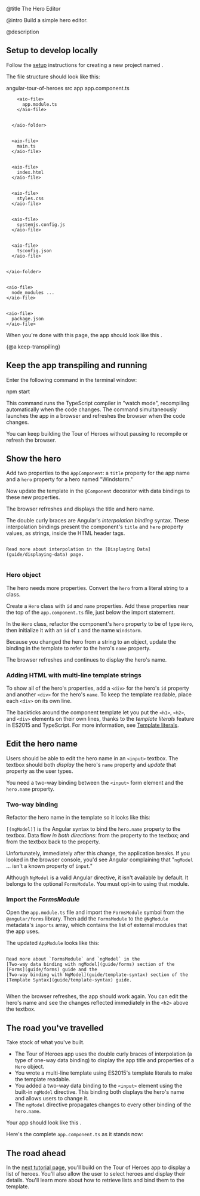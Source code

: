@title
The Hero Editor

@intro
Build a simple hero editor.

@description
## Setup to develop locally
Follow the [setup](guide/setup) instructions for creating a new project
named <ngio-ex path="angular-tour-of-heroes"></ngio-ex>.

The file structure should look like this:

<aio-filetree>

  <aio-folder>
    angular-tour-of-heroes
    <aio-folder>
      src
      <aio-folder>
        app
        <aio-file>
          app.component.ts
        </aio-file>


        <aio-file>
          app.module.ts
        </aio-file>


      </aio-folder>


      <aio-file>
        main.ts
      </aio-file>


      <aio-file>
        index.html
      </aio-file>


      <aio-file>
        styles.css
      </aio-file>


      <aio-file>
        systemjs.config.js
      </aio-file>


      <aio-file>
        tsconfig.json
      </aio-file>


    </aio-folder>


    <aio-file>
      node_modules ...
    </aio-file>


    <aio-file>
      package.json
    </aio-file>


  </aio-folder>


</aio-filetree>

When you're done with this page, the app should look like this <live-example></live-example>.


{@a keep-transpiling}
## Keep the app transpiling and running
Enter the following command in the terminal window:

<code-example language="sh" class="code-shell">
  npm start  
    
</code-example>

This command runs the TypeScript compiler in "watch mode", recompiling automatically when the code changes.
The command simultaneously launches the app in a browser and refreshes the browser when the code changes.

You can keep building the Tour of Heroes without pausing to recompile or refresh the browser.

## Show the hero
Add two properties to the `AppComponent`: a `title` property for the app name and a `hero` property
for a hero named "Windstorm."


<code-example path="toh-1/app/app.component.1.ts" region="app-component-1" linenums="false">

</code-example>

Now update the template in the `@Component` decorator with data bindings to these new properties.


<code-example path="toh-1/app/app.component.1.ts" region="show-hero" linenums="false">

</code-example>

The browser refreshes and displays the title and hero name.

The double curly braces are Angular's *interpolation binding* syntax.
These interpolation bindings present the component's `title` and `hero` property values,
as strings, inside the HTML header tags.


~~~ {.l-sub-section}

Read more about interpolation in the [Displaying Data](guide/displaying-data) page.


~~~

### Hero object

The hero needs more properties.
Convert the `hero` from a literal string to a class.

Create a `Hero` class with `id` and `name` properties.
Add these properties near the top of the `app.component.ts` file, just below the import statement.


<code-example path="toh-1/src/app/app.component.ts" region="hero-class-1" linenums="false">

</code-example>

In the `Hero` class, refactor the component's `hero` property to be of type `Hero`,
then initialize it with an `id` of `1` and the name `Windstorm`.


<code-example path="toh-1/src/app/app.component.ts" region="hero-property-1" linenums="false">

</code-example>

Because you changed the hero from a string to an object,
update the binding in the template to refer to the hero's `name` property.


<code-example path="toh-1/app/app.component.1.ts" region="show-hero-2">

</code-example>

The browser refreshes and continues to display the hero's name.

### Adding HTML with multi-line template strings

To show all of the hero's properties,
add a `<div>` for the hero's `id` property and another `<div>` for the hero's `name`.
To keep the template readable, place each `<div>` on its own line.

The backticks around the component template let you put the `<h1>`, `<h2>`, and `<div>` elements on their own lines,
thanks to the <i>template literals</i> feature in ES2015 and TypeScript. For more information, see
<a href="https://developer.mozilla.org/en-US/docs/Web/JavaScript/Reference/Template_literals" target="_blank" title="template literal">Template literals</a>.



<code-example path="toh-1/app/app.component.1.ts" region="multi-line-strings" linenums="false">

</code-example>


## Edit the hero name

Users should be able to edit the hero name in an `<input>` textbox.
The textbox should both _display_ the hero's `name` property
and _update_ that property as the user types.

You need a two-way binding between the `<input>` form element and the `hero.name` property.

### Two-way binding

Refactor the hero name in the template so it looks like this:

<code-example path="toh-1/app/app.component.1.ts" region="name-input" linenums="false">

</code-example>

`[(ngModel)]` is the Angular syntax to bind the `hero.name` property
to the textbox.
Data flow _in both directions_: from the property to the textbox;
and from the textbox back to the property.

Unfortunately, immediately after this change, the application breaks.
If you looked in the browser console, you'd see Angular complaining that
"`ngModel` ... isn't a known property of `input`."

Although `NgModel` is a valid Angular directive, it isn't available by default.
It belongs to the optional `FormsModule`.
You must opt-in to using that module.

### Import the _FormsModule_

Open the `app.module.ts` file and import the `FormsModule` symbol from the `@angular/forms` library.
Then add the `FormsModule` to the `@NgModule` metadata's `imports` array, which contains the list
of external modules that the app uses.

The updated `AppModule` looks like this:

<code-example path="toh-1/src/app/app.module.ts">

</code-example>



~~~ {.l-sub-section}

Read more about `FormsModule` and `ngModel` in the
[Two-way data binding with ngModel](guide/forms) section of the
[Forms](guide/forms) guide and the
[Two-way binding with NgModel](guide/template-syntax) section of the
[Template Syntax](guide/template-syntax) guide.


~~~

When the browser refreshes, the app should work again.
You can edit the hero's name and see the changes reflected immediately in the `<h2>` above the textbox.

## The road you've travelled
Take stock of what you've built.

* The Tour of Heroes app uses the double curly braces of interpolation (a type of one-way data binding)
to display the app title and properties of a `Hero` object.
* You wrote a multi-line template using ES2015's template literals to make the template readable.
* You added a two-way data binding to the `<input>` element
using the built-in `ngModel` directive. This binding both displays the hero's name and allows users to change it.
* The `ngModel` directive propagates changes to every other binding of the `hero.name`.

Your app should look like this <live-example></live-example>.

Here's the complete `app.component.ts` as it stands now:


<code-example path="toh-1/src/app/app.component.ts">

</code-example>


## The road ahead
In the [next tutorial page](tutorial/toh-pt2), you'll build on the Tour of Heroes app to display a list of heroes.
You'll also allow the user to select heroes and display their details.
You'll learn more about how to retrieve lists and bind them to the template.